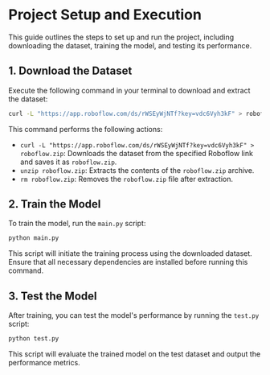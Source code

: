 # Project Setup and Execution

This guide outlines the steps to set up and run the project, including downloading the dataset, training the model, and testing its performance.

## 1. Download the Dataset

Execute the following command in your terminal to download and extract the dataset:

```bash
curl -L "https://app.roboflow.com/ds/rWSEyWjNTf?key=vdc6Vyh3kF" > roboflow.zip; unzip roboflow.zip; rm roboflow.zip
```

This command performs the following actions:

-   `curl -L "https://app.roboflow.com/ds/rWSEyWjNTf?key=vdc6Vyh3kF" > roboflow.zip`: Downloads the dataset from the specified Roboflow link and saves it as `roboflow.zip`.
-   `unzip roboflow.zip`: Extracts the contents of the `roboflow.zip` archive.
-   `rm roboflow.zip`: Removes the `roboflow.zip` file after extraction.

## 2. Train the Model

To train the model, run the `main.py` script:

```bash
python main.py
```

This script will initiate the training process using the downloaded dataset. Ensure that all necessary dependencies are installed before running this command.

## 3. Test the Model

After training, you can test the model's performance by running the `test.py` script:

```bash
python test.py
```

This script will evaluate the trained model on the test dataset and output the performance metrics.
```